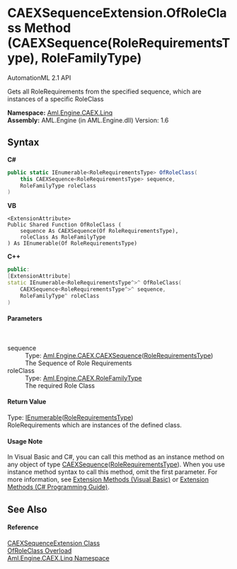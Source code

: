 # CAEXSequenceExtension.OfRoleClass Method (CAEXSequence(RoleRequirementsType), RoleFamilyType)
AutomationML 2.1 API 

Gets all RoleRequirements from the specified sequence, which are instances of a specific RoleClass

**Namespace:**&nbsp;<a href="N_Aml_Engine_CAEX_Linq">Aml.Engine.CAEX.Linq</a><br />**Assembly:**&nbsp;AML.Engine (in AML.Engine.dll) Version: 1.6

## Syntax

**C#**<br />
``` C#
public static IEnumerable<RoleRequirementsType> OfRoleClass(
	this CAEXSequence<RoleRequirementsType> sequence,
	RoleFamilyType roleClass
)
```

**VB**<br />
``` VB
<ExtensionAttribute>
Public Shared Function OfRoleClass ( 
	sequence As CAEXSequence(Of RoleRequirementsType),
	roleClass As RoleFamilyType
) As IEnumerable(Of RoleRequirementsType)
```

**C++**<br />
``` C++
public:
[ExtensionAttribute]
static IEnumerable<RoleRequirementsType^>^ OfRoleClass(
	CAEXSequence<RoleRequirementsType^>^ sequence, 
	RoleFamilyType^ roleClass
)
```


#### Parameters
&nbsp;<dl><dt>sequence</dt><dd>Type: <a href="T_Aml_Engine_CAEX_CAEXSequence_1">Aml.Engine.CAEX.CAEXSequence</a>(<a href="T_Aml_Engine_CAEX_RoleRequirementsType">RoleRequirementsType</a>)<br />The Sequence of Role Requirements</dd><dt>roleClass</dt><dd>Type: <a href="T_Aml_Engine_CAEX_RoleFamilyType">Aml.Engine.CAEX.RoleFamilyType</a><br />The required Role Class</dd></dl>

#### Return Value
Type: <a href="https://docs.microsoft.com/dotnet/api/system.collections.generic.ienumerable-1" target="_parent" rel="noopener noreferrer">IEnumerable</a>(<a href="T_Aml_Engine_CAEX_RoleRequirementsType">RoleRequirementsType</a>)<br />RoleRequirements which are instances of the defined class.

#### Usage Note
In Visual Basic and C#, you can call this method as an instance method on any object of type <a href="T_Aml_Engine_CAEX_CAEXSequence_1">CAEXSequence</a>(<a href="T_Aml_Engine_CAEX_RoleRequirementsType">RoleRequirementsType</a>). When you use instance method syntax to call this method, omit the first parameter. For more information, see <a href="https://docs.microsoft.com/dotnet/visual-basic/programming-guide/language-features/procedures/extension-methods" target="_blank" rel="noopener noreferrer">Extension Methods (Visual Basic)</a> or <a href="https://docs.microsoft.com/dotnet/csharp/programming-guide/classes-and-structs/extension-methods" target="_blank" rel="noopener noreferrer">Extension Methods (C# Programming Guide)</a>.

## See Also


#### Reference
<a href="T_Aml_Engine_CAEX_Linq_CAEXSequenceExtension">CAEXSequenceExtension Class</a><br /><a href="Overload_Aml_Engine_CAEX_Linq_CAEXSequenceExtension_OfRoleClass">OfRoleClass Overload</a><br /><a href="N_Aml_Engine_CAEX_Linq">Aml.Engine.CAEX.Linq Namespace</a><br />